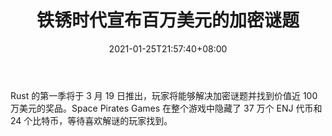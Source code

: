﻿---
title: "铁锈时代宣布百万美元的加密谜题"
date: 2021-01-25T21:57:40+08:00
lastmod: 2021-01-25T16:45:40+08:00
draft: false
authors: ["Freeman"]
description: "Rust 的第一季将于 3 月 19 日推出，玩家将能够解决加密谜题并找到价值近 100 万美元的奖品。Space Pirates Games 在整个游戏中隐藏了 37 万个 ENJ 代币和 24 个比特币，等待喜欢解谜的玩家找到。"
featuredImage: "age-of-rust-announced-million-dollar-crypto-puzzle.png"
tags: ["Crypto Art","加密艺术","Play to Earn"]
categories: ["news"]
news: ["加密艺术"]
weight: 
lightgallery: true
pinned: false
recommend: false
recommend1: false
---

Rust 的第一季将于 3 月 19 日推出，玩家将能够解决加密谜题并找到价值近 100 万美元的奖品。Space Pirates Games 在整个游戏中隐藏了 37 万个 ENJ 代币和 24 个比特币，等待喜欢解谜的玩家找到。

<!--more-->

